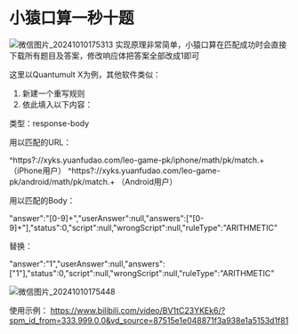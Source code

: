 # 小猿口算一秒十题
![微信图片_20241010175313](https://github.com/user-attachments/assets/afb3d32c-7c43-4e14-af53-ad0200b4e9ac)
实现原理非常简单，小猿口算在匹配成功时会直接下载所有题目及答案，修改响应体把答案全部改成1即可

这里以Quantumult X为例，其他软件类似：
1. 新建一个重写规则
2. 依此填入以下内容：

类型：response-body

用以匹配的URL：

^https?:\/\/xyks\.yuanfudao\.com\/leo-game-pk\/iphone\/math\/pk\/match.+  （iPhone用户）
^https?:\/\/xyks\.yuanfudao\.com\/leo-game-pk\/android\/math\/pk\/match.+ （Android用户）

用以匹配的Body：

"answer":"[0-9]+","userAnswer":null,"answers":\["[0-9]+"\],"status":0,"script":null,"wrongScript":null,"ruleType":"ARITHMETIC"

替换：

"answer":"1","userAnswer":null,"answers":["1"],"status":0,"script":null,"wrongScript":null,"ruleType":"ARITHMETIC"

![微信图片_20241010175448](https://github.com/user-attachments/assets/c441d403-5406-4280-8a84-2210d4138fde)

使用示例：
https://www.bilibili.com/video/BV1tC23YKEk6/?spm_id_from=333.999.0.0&vd_source=87515e1e048871f3a938e1a5153d1f81
